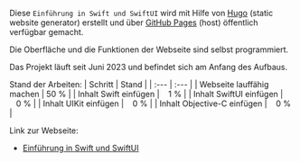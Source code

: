 
Diese `Einführung in Swift und SwiftUI` wird mit Hilfe von [Hugo][1] (static website generator) erstellt und über [GitHub Pages][2] (host) öffentlich verfügbar gemacht.

Die Oberfläche und die Funktionen der Webseite sind selbst programmiert.

Das Projekt läuft seit Juni 2023 und befindet sich am Anfang des Aufbaus.

Stand der Arbeiten:
| Schritt | Stand |
| :--- | :--- |
| Webseite lauffähig machen | 50 % |
| Inhalt Swift einfügen | &nbsp;&nbsp;&nbsp;1 % |
| Inhalt SwiftUI einfügen | &nbsp;&nbsp;&nbsp;0 % |
| Inhalt UIKit einfügen | &nbsp;&nbsp;&nbsp;0 % |
| Inhalt Objective-C einfügen | &nbsp;&nbsp;&nbsp;0 % |

Link zur Webseite: 
* [Einführung in Swift und SwiftUI](https://gruendau.github.io/einfuehrung-in-swift-und-swiftui/)

[1]: https://gohugo.io
[2]: https://pages.github.com
